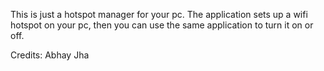 This is just a hotspot manager for your pc. The application sets up a wifi hotspot on your pc, then you can use the same application to turn it on or off.

Credits: Abhay Jha